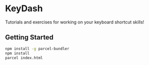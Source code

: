 # KeyDash

Tutorials and exercises for working on your keyboard shortcut skills!

## Getting Started

```bash
npm install -g parcel-bundler
npm install
parcel index.html
```
